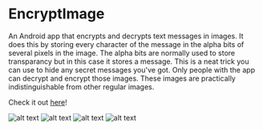 # EncryptImage
An Android app that encrypts and decrypts text messages in images. It does this by storing every character of the message in the alpha bits of several pixels in the image. The alpha bits are normally used to store transparancy but in this case it stores a message. This is a neat trick you can use to hide any secret messages you've got. Only people with the app can decrypt and encrypt those images. These images are practically indistinguishable from other regular images.

Check it out [here](https://play.google.com/store/apps/details?id=gilad.oved.encryptimage&hl=en)!

![alt text](https://lh3.googleusercontent.com/152udKeWtFoDfy0IfLLzeO4Mow6Ooup2EGMurDxSKzQz-R46lVDTBJuyEqvB52CvVq0=h900-rw "Screenshot 1")
![alt text](https://lh3.googleusercontent.com/Res73mnehgdLID7JAYHBVpDwkES0CinmXzHiygCTH1QysCnqrgqgqr9InfnoLXEGoc8=h900-rw "Screenshot 2")
![alt text](https://lh3.googleusercontent.com/ho5t1n14w4TkS2mwgEWOv4AFWvAYiVmQBr8l478jRRHHTQzr6eIOGNnrEQw1j7UDLA=h900-rw "Screenshot 3")
![alt text](https://lh3.googleusercontent.com/nbu-9sPwyw8FPdfvZCmQkDYbejuiHSLV67I6xV9nwLN-HFumnVNTk311tGIGeTIL8Eg=h900-rw "Screenshot 4")


